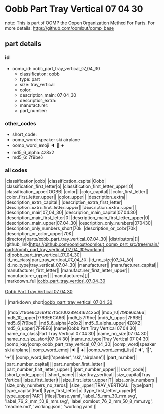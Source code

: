 # Oobb Part Tray Vertical 07 04 30  

note: This is part of OOMP the Oopen Organization Method For Parts. For more details: https://github.com/oomlout/oomp_base

##  part details





### id
* oomp_id: oobb_part_tray_vertical_07_04_30
  * classification: oobb
  * type: part
  * size: tray_vertical
  * color: 
  * description_main: 07_04_30
  * description_extra: 
  * manufacturer: 
  * part_number: 

### other_codes
* short_code: 
* oomp_word: speaker ski airplane
* oomp_word_emoji :speaker: :ski: :airplane:
* md5_6_alpha: 4z8x2
* md5_6: 7f9be6

### all codes 
|classification|oobb|
|classification_capital|Oobb|
|classification_first_letter|o|
|classification_first_letter_upper|O|
|classification_upper|OOBB|
|color||
|color_capital||
|color_first_letter||
|color_first_letter_upper||
|color_upper||
|description_extra||
|description_extra_capital||
|description_extra_first_letter||
|description_extra_first_letter_upper||
|description_extra_upper||
|description_main|07_04_30|
|description_main_capital|07 04.30|
|description_main_first_letter|0|
|description_main_first_letter_upper|0|
|description_main_upper|07_04_30|
|description_only_numbers|070430|
|description_only_numbers_short|70k|
|description_or_color|70k|
|description_or_color_upper|70K|
|directory|parts/oobb_part_tray_vertical_07_04_30|
|distributors|[]|
|github_link|https://github.com/oomlout/oomlout_oomp_part_src/tree/main/parts/oobb_part_tray_vertical_07_04_30/working|
|id|oobb_part_tray_vertical_07_04_30|
|id_no_class|part_tray_vertical_07_04_30|
|id_no_size|07_04_30|
|id_no_type|tray_vertical_07_04_30|
|manufacturer||
|manufacturer_capital||
|manufacturer_first_letter||
|manufacturer_first_letter_upper||
|manufacturer_upper||
|manufacturers|[]|
|markdown_full|[oobb_part_tray_vertical_07_04_30](https://github.com/oomlout/oomlout_oomp_part_src/tree/main/parts/oobb_part_tray_vertical_07_04_30/working)<br>[](https://github.com/oomlout/oomlout_oomp_part_src/tree/main/parts/oobb_part_tray_vertical_07_04_30/working)<br>[Oobb Part Tray Vertical 07 04 30](https://github.com/oomlout/oomlout_oomp_part_src/tree/main/parts/oobb_part_tray_vertical_07_04_30/working)<br><br>|
|markdown_short|[oobb_part_tray_vertical_07_04_30](https://github.com/oomlout/oomlout_oomp_part_src/tree/main/parts/oobb_part_tray_vertical_07_04_30/working)<br><br>|
|md5|7f9be6ca6691c7fbc10028944162425d|
|md5_10|7f9be6ca66|
|md5_10_upper|7F9BE6CA66|
|md5_5|7f9be|
|md5_5_upper|7F9BE|
|md5_6|7f9be6|
|md5_6_alpha|4z8x2|
|md5_6_alpha_upper|4Z8X2|
|md5_6_upper|7F9BE6|
|name|Oobb Part Tray Vertical 07 04 30|
|name_no_class|Part Tray Vertical 07 04 30|
|name_no_size|07 04 30|
|name_no_size_short|07 04 30|
|name_no_type|Tray Vertical 07 04 30|
|oomp_key|oomp_oobb_part_tray_vertical_07_04_30|
|oomp_word|speaker ski airplane|
|oomp_word_emoji|:speaker: :ski: :airplane:|
|oomp_word_emoji_list|[':speaker:', ':ski:', ':airplane:']|
|oomp_word_list|['speaker', 'ski', 'airplane']|
|part_number||
|part_number_capital||
|part_number_first_letter||
|part_number_first_letter_upper||
|part_number_upper||
|short_code||
|short_code_upper||
|short_name||
|size|tray_vertical|
|size_capital|Tray Vertical|
|size_first_letter|t|
|size_first_letter_upper|T|
|size_only_numbers||
|size_only_numbers_no_zeros||
|size_upper|TRAY_VERTICAL|
|type|part|
|type_capital|Part|
|type_first_letter|p|
|type_first_letter_upper|P|
|type_upper|PART|
|files|['base.yaml', 'label_15_mm_30_mm.svg', 'label_76_2_mm_50_8_mm.svg', 'label_oomlout_76_2_mm_50_8_mm.svg', 'readme.md', 'working.json', 'working.yaml']|
